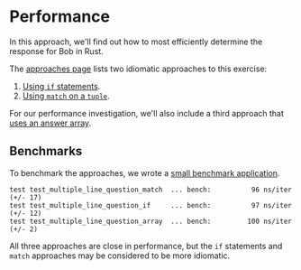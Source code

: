 # Performance

In this approach, we'll find out how to most efficiently determine the response for Bob in Rust.

The [approaches page][approaches] lists two idiomatic approaches to this exercise:

1. [Using `if` statements][approach-if].
2. [Using `match` on a `tuple`][approach-match].

For our performance investigation, we'll also include a third approach that [uses an answer array][approach-answer-array].

## Benchmarks

To benchmark the approaches, we wrote a [small benchmark application][benchmark-application].

```
test test_multiple_line_question_match  ... bench:          96 ns/iter (+/- 17)
test test_multiple_line_question_if     ... bench:          97 ns/iter (+/- 12)
test test_multiple_line_question_array  ... bench:         100 ns/iter (+/- 2)
```

All three approaches are close in performance, but the `if` statements and `match` approaches may be considered to be more idiomatic.

[approaches]: https://exercism.org/tracks/rust/exercises/bob/approaches
[approach-if]: https://exercism.org/tracks/rust/exercises/bob/approaches/if-statements
[approach-match]: https://exercism.org/tracks/rust/exercises/bob/approaches/match-on-tuple
[approach-answer-array]: https://exercism.org/tracks/rust/exercises/bob/approaches/answer-array
[benchmark-application]: https://github.com/exercism/rust/blob/main/exercises/practice/bob/.articles/performance/code/main.rs
